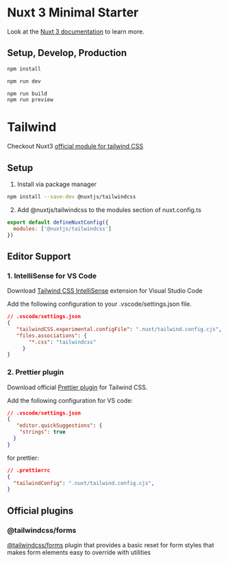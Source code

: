 # Nuxt 3 Minimal Starter

Look at the [Nuxt 3 documentation](https://nuxt.com/docs/getting-started/introduction) to learn more.

## Setup, Develop, Production

```bash
npm install

npm run dev

npm run build
npm run preview

```

# Tailwind

Checkout Nuxt3 [official module for tailwind CSS](https://nuxt.com/modules/tailwindcss)

## Setup

1.  Install via package manager

```bash
npm install --save-dev @nuxtjs/tailwindcss
```

2. Add @nuxtjs/tailwindcss to the modules section of nuxt.config.ts

```js
export default defineNuxtConfig({
  modules: ['@nuxtjs/tailwindcss']
})
```

## Editor Support

### 1. IntelliSense for VS Code
  
Download [Tailwind CSS IntelliSense](https://marketplace.visualstudio.com/items?itemName=bradlc.vscode-tailwindcss) extension for Visual Studio Code

Add the following configuration to your .vscode/settings.json file.

```json
// .vscode/settings.json
{
   "tailwindCSS.experimental.configFile": ".nuxt/tailwind.config.cjs",
   "files.associations": {
       "*.css": "tailwindcss"
     }
}
```

### 2.  Prettier plugin

Download official [Prettier plugin](https://github.com/tailwindlabs/prettier-plugin-tailwindcss) for Tailwind CSS.

Add the following configuration
for VS code:

```json
// .vscode/settings.json
{
   "editor.quickSuggestions": {
    "strings": true
  }
}
```

for prettier:

```json
// .prettierrc
{
  "tailwindConfig": ".nuxt/tailwind.config.cjs",
}
```

## Official plugins

### @tailwindcss/forms

[@tailwindcss/forms](https://github.com/tailwindlabs/tailwindcss-forms) plugin that provides a basic reset for form styles that makes form elements easy to override with utilities